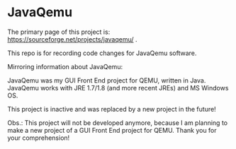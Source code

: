 # JavaQemu

The primary page of this project is:
https://sourceforge.net/projects/javaqemu/
.

This repo is for recording code changes for JavaQemu software.

Mirroring information about JavaQemu:

JavaQemu was my GUI Front End project for QEMU, written in Java.
JavaQemu works with JRE 1.7/1.8 (and more recent JREs) and MS Windows OS.

This project is inactive and was replaced by a new project in the future!

Obs.: This project will not be developed anymore, because I am planning to make a new project of a GUI Front End project for QEMU.
Thank you for your comprehension!
